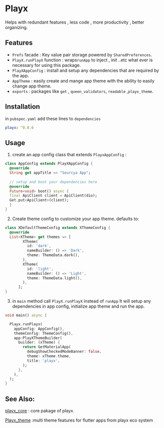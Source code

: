 # Playx  
  Helps with redundant features , less code , more productivity , better organizing.  
  
## Features  

 - `Prefs` facade  :  Key value pair storage powered by `SharedPreferences`.
 - `PlayX.runPlayX` function  : wraps`runApp` to inject , init ..etc what ever is necessary for using this package.
- ``PlayXAppConfig`` : install and setup any dependencies that are required by the app.               
- ``AppTheme``  : easily create and mange app theme with the ability to easily change app theme.  
- ``exports``  : packages like `get` , `queen_validators`, `readable` ,`playx_theme`.
  
  
## Installation  
  
in `pubspec.yaml` add these lines to `dependencies`  
  
```yaml  
playx: ^0.0.6  
```  
  
## Usage  
  
1.  create an app config class that extends ``PlayxAppConfig`` :
```dart
class AppConfig extends PlayXAppConfig {  
  @override  
  String get appTitle => "Sourcya App";  
  
  // setup and boot your dependencies here  
  @override  
  Future<void> boot() async {  
  final ApiClient client = ApiClient(dio);  
  Get.put<ApiClient>(client);  
  }  
}
```
2. Create theme config to customize your app theme.
defaults to: 
```dart
class XDefaultThemeConfig extends XThemeConfig {
  @override
  List<XTheme> get themes => [
        XTheme(
          id: 'dark',
          nameBuilder: () => 'Dark',
          theme: ThemeData.dark(),
        ),
        XTheme(
          id: 'light',
          nameBuilder: () => 'Light',
          theme: ThemeData.light(),
        ),
      ];
}
```

3. in `main` method call `PlayX.runPlayX` instead of `runApp` 
It will setup any dependencies in app config, initialize app theme and run the app. 
```dart
void main() async {

  Playx.runPlayx(
    appConfig: AppConfig(),
    themeConfig: ThemeConfig(),
    app:PlayXThemeBuilder(
      builder: (xTheme) {
        return GetMaterialApp(
          debugShowCheckedModeBanner: false,
          theme: xTheme.theme,
          title: 'playx',
        );
      },
    ), 
  );
}
```
## See Also:
 [playx_core](https://pub.dev/packages/playx_core) : core pakage of playx.
 
[Playx_theme](https://pub.dev/packages/playx_theme) :multi theme features for flutter apps from playx eco system
